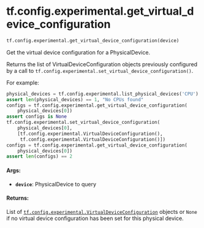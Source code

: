 <div itemscope itemtype="http://developers.google.com/ReferenceObject">
<meta itemprop="name" content="tf.config.experimental.get_virtual_device_configuration" />
<meta itemprop="path" content="Stable" />
</div>

# tf.config.experimental.get_virtual_device_configuration

``` python
tf.config.experimental.get_virtual_device_configuration(device)
```

Get the virtual device configuration for a PhysicalDevice.

Returns the list of VirtualDeviceConfiguration objects previously configured
by a call to `tf.config.experimental.set_virtual_device_configuration()`.

For example:

```python
physical_devices = tf.config.experimental.list_physical_devices('CPU')
assert len(physical_devices) == 1, "No CPUs found"
configs = tf.config.experimental.get_virtual_device_configuration(
    physical_devices[0])
assert configs is None
tf.config.experimental.set_virtual_device_configuration(
    physical_devices[0],
    [tf.config.experimental.VirtualDeviceConfiguration(),
     tf.config.experimental.VirtualDeviceConfiguration()])
configs = tf.config.experimental.get_virtual_device_configuration(
    physical_devices[0])
assert len(configs) == 2
```

#### Args:

* <b>`device`</b>: PhysicalDevice to query


#### Returns:

List of <a href="../../../tf/config/experimental/VirtualDeviceConfiguration.md"><code>tf.config.experimental.VirtualDeviceConfiguration</code></a> objects or
`None` if no virtual device configuration has been set for this physical
device.